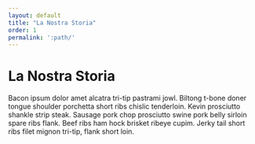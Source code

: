 ```yaml
---
layout: default
title: "La Nostra Storia"
order: 1
permalink: ':path/'
---
```


# La Nostra Storia
Bacon ipsum dolor amet alcatra tri-tip pastrami jowl. Biltong t-bone doner tongue shoulder porchetta short ribs chislic tenderloin. Kevin prosciutto shankle strip steak. Sausage pork chop prosciutto swine pork belly sirloin spare ribs flank. Beef ribs ham hock brisket ribeye cupim. Jerky tail short ribs filet mignon tri-tip, flank short loin.
